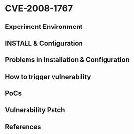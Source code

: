 # CVE-2008-1767

## Experiment Environment

## INSTALL & Configuration

## Problems in Installation & Configuration

## How to trigger vulnerability

## PoCs

## Vulnerability Patch

## References
